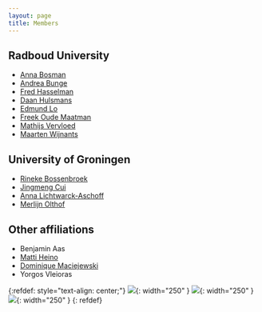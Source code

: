 ```yaml
---
layout: page
title: Members
---
```


## Radboud University

- [Anna Bosman](http://www.ru.nl/personen/bosman-a/)
- [Andrea Bunge](https://www.ru.nl/personen/bunge-a)
- [Fred Hasselman](http://www.ru.nl/personen/hasselman-f/)
- [Daan Hulsmans](https://www.ru.nl/personen/hulsmans-d)
- [Edmund Lo](https://www.ru.nl/personen/lo-t)
- [Freek Oude Maatman](https://www.ru.nl/personen/oude-maatman-f/)
- [Mathijs Vervloed](http://www.ru.nl/personen/vervloed-m/)
- [Maarten Wijnants](http://www.ru.nl/personen/wijnants-m/) 

## University of Groningen

- [Rineke Bossenbroek](https://www.rug.nl/staff/r.e.bossenbroek/)
- [Jingmeng Cui](https://www.rug.nl/staff/jingmeng.cui/)
- [Anna Lichtwarck-Aschoff](https://www.rug.nl/staff/a.lichtwarck-aschoff/)
- [Merlijn Olthof](https://www.rug.nl/staff/m.j.olthof/)

## Other affiliations

- Benjamin Aas
- [Matti Heino](https://mattiheino.com/)
- [Dominique Maciejewski](https://www.tilburguniversity.edu/staff/d-f-maciejewski)
- Yorgos Vleioras

{:refdef: style="text-align: center;"}
![](../assets/img/groupphoto-202311.jpg){: width="250" }
![](../assets/img/groupphoto-202203.png){: width="250" }
![](../assets/img/groupphoto-nodate.png){: width="250" }
{: refdef}
